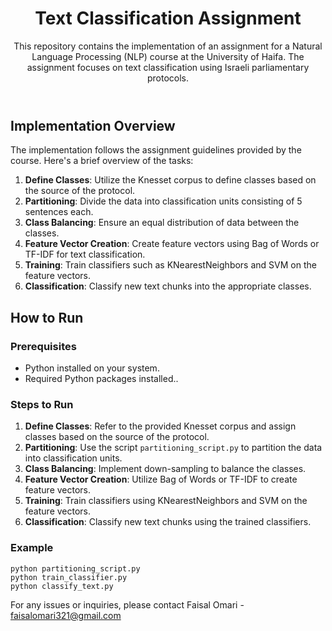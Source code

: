 
<header>
    <h1>Text Classification Assignment</h1>
    <p>This repository contains the implementation of an assignment for a Natural Language Processing (NLP) course at the University of Haifa. The assignment focuses on text classification using Israeli parliamentary protocols.</p>
</header>

<section>
    <h2>Implementation Overview</h2>
    <p>The implementation follows the assignment guidelines provided by the course. Here's a brief overview of the tasks:</p>
    <ol>
        <li><strong>Define Classes</strong>: Utilize the Knesset corpus to define classes based on the source of the protocol.</li>
        <li><strong>Partitioning</strong>: Divide the data into classification units consisting of 5 sentences each.</li>
        <li><strong>Class Balancing</strong>: Ensure an equal distribution of data between the classes.</li>
        <li><strong>Feature Vector Creation</strong>: Create feature vectors using Bag of Words or TF-IDF for text classification.</li>
        <li><strong>Training</strong>: Train classifiers such as KNearestNeighbors and SVM on the feature vectors.</li>
        <li><strong>Classification</strong>: Classify new text chunks into the appropriate classes.</li>
    </ol>
</section>

<section>
    <h2>How to Run</h2>
    <h3>Prerequisites</h3>
    <ul>
        <li>Python installed on your system.</li>
        <li>Required Python packages installed.</code>.</li>
    </ul>
    <h3>Steps to Run</h3>
    <ol>
        <li><strong>Define Classes</strong>: Refer to the provided Knesset corpus and assign classes based on the source of the protocol.</li>
        <li><strong>Partitioning</strong>: Use the script <code>partitioning_script.py</code> to partition the data into classification units.</li>
        <li><strong>Class Balancing</strong>: Implement down-sampling to balance the classes.</li>
        <li><strong>Feature Vector Creation</strong>: Utilize Bag of Words or TF-IDF to create feature vectors.</li>
        <li><strong>Training</strong>: Train classifiers using KNearestNeighbors and SVM on the feature vectors.</li>
        <li><strong>Classification</strong>: Classify new text chunks using the trained classifiers.</li>
    </ol>
    <h3>Example</h3>
    <pre><code>python partitioning_script.py
python train_classifier.py
python classify_text.py</code></pre>
</section>

<footer>
    <p>For any issues or inquiries, please contact Faisal Omari - <a href="mailto:faisalomari321@gmail.com">faisalomari321@gmail.com</a></p>
</footer>
